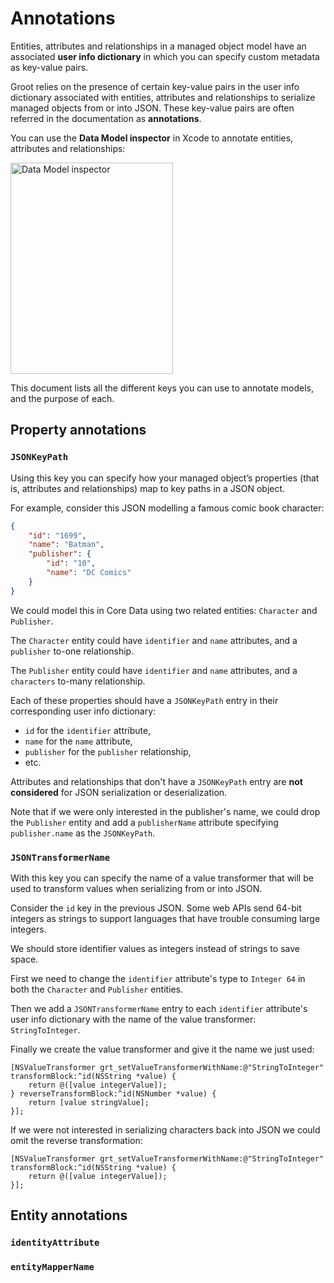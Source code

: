 # Annotations

Entities, attributes and relationships in a managed object model have an associated **user info dictionary** in which you can specify custom metadata as key-value pairs.

Groot relies on the presence of certain key-value pairs in the user info dictionary associated with entities, attributes and relationships to serialize managed objects from or into JSON. These key-value pairs are often referred in the documentation as **annotations**.

You can use the **Data Model inspector** in Xcode to annotate entities, attributes and relationships:

<img src="https://cloud.githubusercontent.com/assets/373190/6988412/78b00006-da51-11e4-908a-de40c99141e8.png" alt="Data Model inspector" width=260 height=338/>

This document lists all the different keys you can use to annotate models, and the purpose of each.

## Property annotations

### `JSONKeyPath`

Using this key you can specify how your managed object’s properties (that is, attributes and relationships) map to key paths in a JSON object.

For example, consider this JSON modelling a famous comic book character:

```json
{
    "id": "1699",
    "name": "Batman",
    "publisher": {
        "id": "10",
        "name": "DC Comics"
    }
}
```

We could model this in Core Data using two related entities: `Character` and `Publisher`.

The `Character` entity could have `identifier` and `name` attributes, and a `publisher` to-one relationship.

The `Publisher` entity could have `identifier` and `name` attributes, and a `characters` to-many relationship.

Each of these properties should have a `JSONKeyPath` entry in their corresponding user info dictionary:

* `id` for the `identifier` attribute,
* `name` for the `name` attribute,
* `publisher` for the `publisher` relationship,
* etc.

Attributes and relationships that don't have a `JSONKeyPath` entry are **not considered** for JSON serialization or deserialization.

Note that if we were only interested in the publisher's name, we could drop the `Publisher` entity and add a `publisherName` attribute specifying `publisher.name` as the `JSONKeyPath`.

### `JSONTransformerName`

With this key you can specify the name of a value transformer that will be used to transform values when serializing from or into JSON.

Consider the `id` key in the previous JSON. Some web APIs send 64-bit integers as strings to support languages that have trouble consuming large integers.

We should store identifier values as integers instead of strings to save space.

First we need to change the `identifier` attribute's type to `Integer 64` in both the `Character` and `Publisher` entities.

Then we add a `JSONTransformerName` entry to each `identifier` attribute's user info dictionary with the name of the value transformer: `StringToInteger`.

Finally we create the value transformer and give it the name we just used:

```objc
[NSValueTransformer grt_setValueTransformerWithName:@"StringToInteger" transformBlock:^id(NSString *value) {
    return @([value integerValue]);
} reverseTransformBlock:^id(NSNumber *value) {
    return [value stringValue];
}];
```

If we were not interested in serializing characters back into JSON we could omit the reverse transformation:

```objc
[NSValueTransformer grt_setValueTransformerWithName:@"StringToInteger" transformBlock:^id(NSString *value) {
    return @([value integerValue]);
}];
```

## Entity annotations

### `identityAttribute`

### `entityMapperName`
